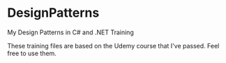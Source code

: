 # DesignPatterns
My Design Patterns in C# and .NET Training

These training files are based on the Udemy course that I've passed.
Feel free to use them.